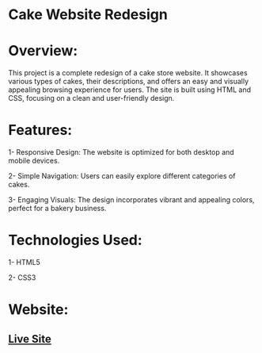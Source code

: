 # Cake Website Redesign

# Overview:
This project is a complete redesign of a cake store website. It showcases various types of cakes, their descriptions, and offers an easy and visually appealing browsing experience for users. The site is built using HTML and CSS, focusing on a clean and user-friendly design.

# Features:
1- Responsive Design: The website is optimized for both desktop and mobile devices.

2- Simple Navigation: Users can easily explore different categories of cakes.

3- Engaging Visuals: The design incorporates vibrant and appealing colors, perfect for a bakery business.

# Technologies Used:
1- HTML5

2- CSS3

# Website:
## [Live Site](https://itsthekra.github.io/cake-website-redesign/index.html#)
